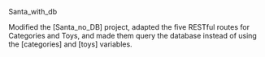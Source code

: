 Santa_with_db


Modified the [Santa_no_DB] project, adapted the five RESTful routes for Categories and Toys, and made them query the database instead of using the [categories] and [toys] variables.

